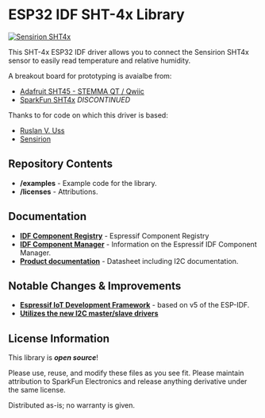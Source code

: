 ESP32 IDF SHT-4x Library
===========================================================

 [![Sensirion SHT4x](https://cdn-shop.adafruit.com/970x728/5665-01.jpg)](https://sensirion.com/media/documents/33FD6951/662A593A/HT_DS_Datasheet_SHT4x.pdf) 

 This SHT-4x ESP32 IDF driver allows you to connect the Sensirion SHT4x sensor to easily read temperature and relative humidity.

A breakout board for prototyping is avaialbe from:

- [Adafruit SHT45 - STEMMA QT / Qwiic](https://www.adafruit.com/product/5665)
- [SparkFun SHT4x](https://www.sparkfun.com/) *DISCONTINUED*

Thanks to for code on which this driver is based: 

- [Ruslan V. Uss](https://github.com/UncleRus)
- [Sensirion](https://github.com/Sensirion/embedded-i2c-sht4x)

Repository Contents
-------------------

- **/examples** - Example code for the library.
- **/licenses** - Attributions.

Documentation
--------------

- **[IDF Component Registry](https://components.espressif.com)** - Espressif Component Registry
- **[IDF Component Manager](https://docs.espressif.com/projects/idf-component-manager/en/latest/index.html)** - Information on the Espressif IDF Component Manager.
- **[Product documentation](https://sensirion.com/media/documents/33FD6951/662A593A/HT_DS_Datasheet_SHT4x.pdf)** - Datasheet including I2C documentation.

Notable Changes & Improvements
------------------------------

- **[Espressif IoT Development Framework](https://docs.espressif.com/projects/esp-idf/en/stable/esp32/get-started/index.html)** - based on v5 of the ESP-IDF.
- **[Utilizes the new I2C master/slave drivers](https://docs.espressif.com/projects/esp-idf/en/stable/esp32/api-reference/peripherals/i2c.html)**

License Information
-------------------

This library is _**open source**_! 

Please use, reuse, and modify these files as you see fit. Please maintain attribution to SparkFun Electronics and release anything derivative under the same license.

Distributed as-is; no warranty is given.
